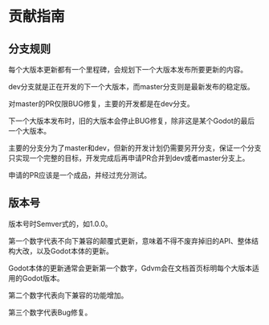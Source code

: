 # 贡献指南

## 分支规则

每个大版本更新都有一个里程碑，会规划下一个大版本发布所要更新的内容。

dev分支就是正在开发的下一个大版本，而master分支则是最新发布的稳定版。

对master的PR仅限BUG修复，主要的开发都是在dev分支。

下一个大版本发布时，旧的大版本会停止BUG修复，除非这是某个Godot的最后一个大版本。

主要的分支分为了master和dev，但新的开发计划仍需要另开分支，保证一个分支只实现一个完整的目标，开发完成后再申请PR合并到dev或者master分支上。

申请的PR应该是一个成品，并经过充分测试。

## 版本号

版本号时Semver式的，如1.0.0。

第一个数字代表不向下兼容的颠覆式更新，意味着不得不废弃掉旧的API、整体结构大改，以及Godot本体的更新。

Godot本体的更新通常会更新第一个数字，Gdvm会在文档首页标明每个大版本适用的Godot版本。

第二个数字代表向下兼容的功能增加。

第三个数字代表Bug修复。